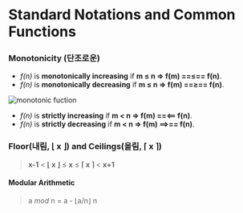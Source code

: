 # Standard Notations and Common Functions

### Monotonicity (단조로운)
- *f(n)* is **monotonically increasing** if **m ≤ n => f(m) ==≤== f(n)**.
- *f(n)* is **monotonically decreasing** if **m ≤ n => f(m) ==≥== f(n)**.
  
![monotonic fuction](https://miro.medium.com/max/700/1*9-V2iljnY1aM6OgVxHneVg.png)
- *f(n)* is **strictly increasing** if **m < n => f(m) ==<== f(n)**.
- *f(n)* is **strictly decreasing** if **m < n => f(m) ==>== f(n)**.

### Floor(내림, ⌊ x ⌋) and Ceilings(올림, ⌈ x ⌉)
> **x-1** < **⌊ x ⌋** ≤ **x** ≤ **⌈ x ⌉** < **x+1**

#### Modular Arithmetic
>a *mod* n = a - ⌊a/n⌋ n
